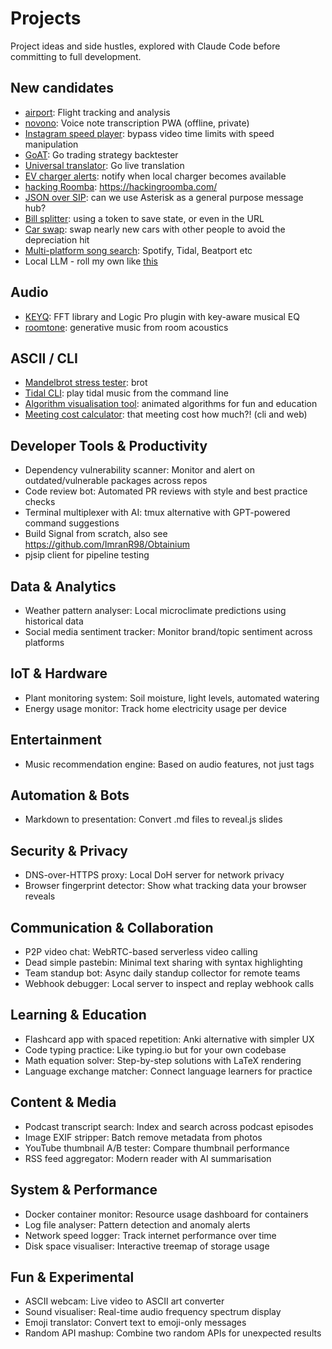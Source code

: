 # Projects

Project ideas and side hustles, explored with Claude Code before committing to full development.

## New candidates

- [airport](https://github.com/deanturpin/airport): Flight tracking and analysis
- [novono](https://github.com/deanturpin/novono): Voice note transcription PWA (offline, private)
- [Instagram speed player](https://github.com/deanturpin/projects/issues/21): bypass video time limits with speed manipulation
- [GoAT](https://github.com/deanturpin/projects/issues/3): Go trading strategy backtester
- [Universal translator](https://github.com/deanturpin/projects/issues/4): Go live translation
- [EV charger alerts](https://github.com/deanturpin/projects/issues/5): notify when local charger becomes available
- [hacking Roomba](https://github.com/deanturpin/projects/issues/6): https://hackingroomba.com/
- [JSON over SIP](https://github.com/deanturpin/projects/issues/7): can we use Asterisk as a general purpose message hub?
- [Bill splitter](https://github.com/deanturpin/projects/issues/8): using a token to save state, or even in the URL
- [Car swap](https://github.com/deanturpin/projects/issues/9): swap nearly new cars with other people to avoid the depreciation hit
- [Multi-platform song search](https://github.com/deanturpin/projects/issues/10): Spotify, Tidal, Beatport etc
- Local LLM - roll my own like [this](https://github.com/QwenLM/Qwen3)

## Audio

- [KEYQ](https://github.com/deanturpin/keyq): FFT library and Logic Pro plugin with key-aware musical EQ
- [roomtone](https://github.com/deanturpin/roomtone): generative music from room acoustics

## ASCII / CLI

- [Mandelbrot stress tester](https://github.com/deanturpin/projects/issues/12): brot
- [Tidal CLI](https://github.com/deanturpin/projects/issues/13): play tidal music from the command line
- [Algorithm visualisation tool](https://github.com/deanturpin/projects/issues/14): animated algorithms for fun and education
- [Meeting cost calculator](https://github.com/deanturpin/projects/issues/15): that meeting cost how much?! (cli and web)

## Developer Tools & Productivity

- Dependency vulnerability scanner: Monitor and alert on outdated/vulnerable packages across repos
- Code review bot: Automated PR reviews with style and best practice checks
- Terminal multiplexer with AI: tmux alternative with GPT-powered command suggestions
- Build Signal from scratch, also see https://github.com/ImranR98/Obtainium
- pjsip client for pipeline testing

## Data & Analytics

- Weather pattern analyser: Local microclimate predictions using historical data
- Social media sentiment tracker: Monitor brand/topic sentiment across platforms

## IoT & Hardware

- Plant monitoring system: Soil moisture, light levels, automated watering
- Energy usage monitor: Track home electricity usage per device

## Entertainment

- Music recommendation engine: Based on audio features, not just tags

## Automation & Bots

- Markdown to presentation: Convert .md files to reveal.js slides

## Security & Privacy

- DNS-over-HTTPS proxy: Local DoH server for network privacy
- Browser fingerprint detector: Show what tracking data your browser reveals

## Communication & Collaboration

- P2P video chat: WebRTC-based serverless video calling
- Dead simple pastebin: Minimal text sharing with syntax highlighting
- Team standup bot: Async daily standup collector for remote teams
- Webhook debugger: Local server to inspect and replay webhook calls

## Learning & Education

- Flashcard app with spaced repetition: Anki alternative with simpler UX
- Code typing practice: Like typing.io but for your own codebase
- Math equation solver: Step-by-step solutions with LaTeX rendering
- Language exchange matcher: Connect language learners for practice

## Content & Media

- Podcast transcript search: Index and search across podcast episodes
- Image EXIF stripper: Batch remove metadata from photos
- YouTube thumbnail A/B tester: Compare thumbnail performance
- RSS feed aggregator: Modern reader with AI summarisation

## System & Performance

- Docker container monitor: Resource usage dashboard for containers
- Log file analyser: Pattern detection and anomaly alerts
- Network speed logger: Track internet performance over time
- Disk space visualiser: Interactive treemap of storage usage

## Fun & Experimental

- ASCII webcam: Live video to ASCII art converter
- Sound visualiser: Real-time audio frequency spectrum display
- Emoji translator: Convert text to emoji-only messages
- Random API mashup: Combine two random APIs for unexpected results
